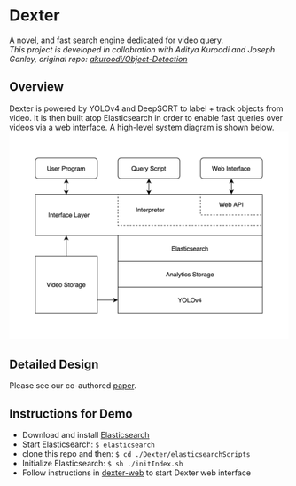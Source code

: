 # Dexter
A novel, and fast search engine dedicated for video query. \
*This project is developed in collabration with Aditya Kuroodi and Joseph Ganley, 
original repo: [akuroodi/Object-Detection](https://github.com/akuroodi/Object-Detection)*

## Overview
Dexter is powered by YOLOv4 and DeepSORT to label + track objects from video. 
It is then built atop Elasticsearch in order to enable fast queries over videos via a web interface.
A high-level system diagram is shown below.
![](DexterDiagram.png)

## Detailed Design
Please see our co-authored [paper](Dexter.pdf).

## Instructions for Demo
- Download and install [Elasticsearch](https://www.elastic.co/start)
- Start Elasticsearch: `$ elasticsearch`
- clone this repo and then: `$ cd ./Dexter/elasticsearchScripts`
- Initialize Elasticsearch: `$ sh ./initIndex.sh`
- Follow instructions in [dexter-web](dexter-web) to start Dexter web interface
